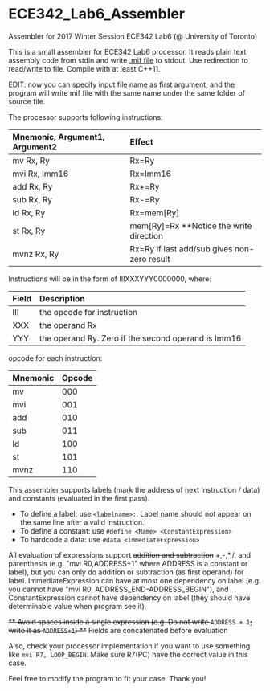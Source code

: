 # ECE342_Lab6_Assembler
Assembler for 2017 Winter Session ECE342 Lab6 (@ University of Toronto)

This is a small assembler for ECE342 Lab6 processor. It reads plain text assembly code from stdin and write [.mif file](http://quartushelp.altera.com/15.0/mergedProjects/reference/glossary/def_mif.htm) to stdout. Use redirection to read/write to file. Compile with at least C++11.

EDIT: now you can specify input file name as first argument, and the program will write mif file with the same name under the same folder of source file.

The processor supports following instructions:

| Mnemonic, Argument1, Argument2 | Effect |
| :--- | :--- |
| mv   Rx, Ry    | Rx=Ry |
| mvi  Rx, Imm16 | Rx=Imm16 |
| add  Rx, Ry    | Rx+=Ry |
| sub  Rx, Ry    | Rx-=Ry |
| ld   Rx, Ry    | Rx=mem[Ry] |
| st   Rx, Ry    | mem[Ry]=Rx	**Notice the write direction |
| mvnz Rx, Ry    | Rx=Ry if last add/sub gives non-zero result |

Instructions will be in the form of IIIXXXYYY0000000, where:

| Field | Description |
| :--- | :--- |
| III | the opcode for instruction |
| XXX | the operand Rx |
| YYY | the operand Ry. Zero if the second operand is Imm16 |

opcode for each instruction:

| Mnemonic | Opcode |
| :--- | :--- |
| mv | 000 |
| mvi | 001 |
| add | 010 |
| sub | 011 |
| ld | 100 |
| st | 101 |
| mvnz | 110 |

This assembler supports labels (mark the address of next instruction / data) and constants (evaluated in the first pass).
- To define a label: use `<labelname>:`. Label name should not appear on the same line after a valid instruction.
- To define a constant: use `#define <Name> <ConstantExpression>`
- To hardcode a data: use `#data <ImmediateExpression>`

All evaluation of expressions support ~~addition and subtraction~~ +,-,*,/, and parenthesis (e.g. "mvi R0,ADDRESS+1" where ADDRESS is a constant or label), but you can only do addition or subtraction (as first operand) for label. ImmediateExpression can have at most one dependency on label (e.g. you cannot have "mvi R0, ADDRESS_END-ADDRESS_BEGIN"), and ConstantExpression cannot have dependency on label (they should have determinable value when program see it).

~~** Avoid spaces inside a single expression (e.g. Do not write `ADDRESS + 1`; write it as `ADDRESS+1`) **~~ Fields are concatenated before evaluation

Also, check your processor implementation if you want to use something like `mvi R7, LOOP_BEGIN`. Make sure R7(PC) have the correct value in this case.

Feel free to modify the program to fit your case. Thank you!